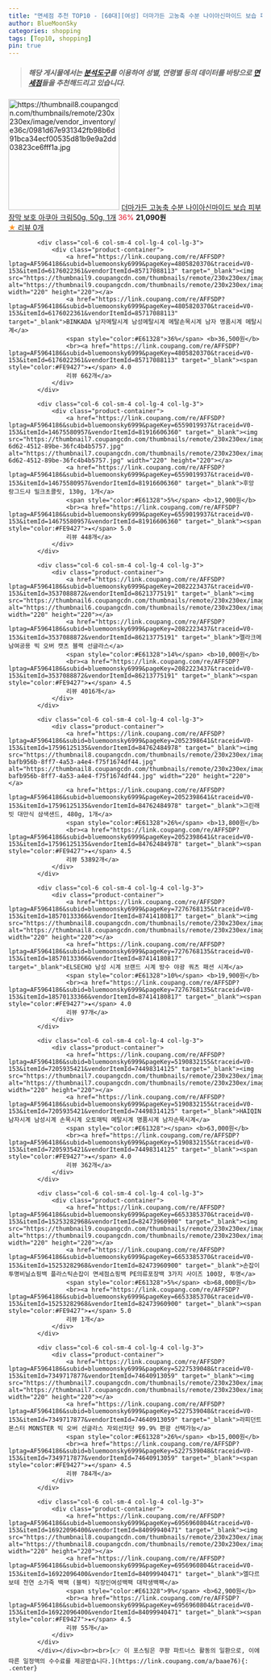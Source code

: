 ```yaml
---
title: "면세점 추천 TOP10 - [60대][여성] 더마가든 고농축 수분 나이아신마이드 보습 피부장막 보호 아쿠아 크림50g, 50g, 1개"
author: BlueMoonSky
categories: shopping
tags: [Top10, shopping]
pin: true
---
```


> ##### 해당 게시물에서는 [**분석도구**](https://itemscout.io/)를 이용하여 **성별**, **연령별** 등의 데이터를 바탕으로 [**면세점**](https://link.coupang.com/a/baae76)들을 추천해드리고 있습니다.
<div class="container"><div class="row">
            <div class="col-6 col-sm-4 col-lg-4 col-lg-3">
                <div class="product-container">
                    <a href="https://link.coupang.com/re/AFFSDP?lptag=AF5964186&subid=bluemoonsky6999&pageKey=7505228553&traceid=V0-153&itemId=19654316203&vendorItemId=86760150029" target="_blank"><img src="https://thumbnail8.coupangcdn.com/thumbnails/remote/230x230ex/image/vendor_inventory/e36c/0981d67e931342fb98b6d91bca34ecf00535d81b9e9a2dd03823ce6fff1a.jpg" alt="https://thumbnail8.coupangcdn.com/thumbnails/remote/230x230ex/image/vendor_inventory/e36c/0981d67e931342fb98b6d91bca34ecf00535d81b9e9a2dd03823ce6fff1a.jpg" width="220" height="220"></a>
                    <a href="https://link.coupang.com/re/AFFSDP?lptag=AF5964186&subid=bluemoonsky6999&pageKey=7505228553&traceid=V0-153&itemId=19654316203&vendorItemId=86760150029" target="_blank">더마가든 고농축 수분 나이아신마이드 보습 피부장막 보호 아쿠아 크림50g, 50g, 1개</a>
                    <span style="color:#E61328">36%</span> <b>21,090원</b>
                    <br><a href="https://link.coupang.com/re/AFFSDP?lptag=AF5964186&subid=bluemoonsky6999&pageKey=7505228553&traceid=V0-153&itemId=19654316203&vendorItemId=86760150029" target="_blank"><span style="color:#FE9427">★</span> 
                    리뷰 0개</a>
                </div>
            </div>
            
            <div class="col-6 col-sm-4 col-lg-4 col-lg-3">
                <div class="product-container">
                    <a href="https://link.coupang.com/re/AFFSDP?lptag=AF5964186&subid=bluemoonsky6999&pageKey=4805820370&traceid=V0-153&itemId=6176022361&vendorItemId=85717088113" target="_blank"><img src="https://thumbnail9.coupangcdn.com/thumbnails/remote/230x230ex/image/vendor_inventory/2ec6/5c0f4f5977a10ca44040565c64f2415829ede6300497466bc681f960fcc0.jpg" alt="https://thumbnail9.coupangcdn.com/thumbnails/remote/230x230ex/image/vendor_inventory/2ec6/5c0f4f5977a10ca44040565c64f2415829ede6300497466bc681f960fcc0.jpg" width="220" height="220"></a>
                    <a href="https://link.coupang.com/re/AFFSDP?lptag=AF5964186&subid=bluemoonsky6999&pageKey=4805820370&traceid=V0-153&itemId=6176022361&vendorItemId=85717088113" target="_blank">BINKADA 남자메탈시계 남성메탈시계 메탈손목시계 남자 명품시계 메탈시계</a>
                    <span style="color:#E61328">36%</span> <b>36,500원</b>
                    <br><a href="https://link.coupang.com/re/AFFSDP?lptag=AF5964186&subid=bluemoonsky6999&pageKey=4805820370&traceid=V0-153&itemId=6176022361&vendorItemId=85717088113" target="_blank"><span style="color:#FE9427">★</span> 4.0
                    리뷰 662개</a>
                </div>
            </div>
            
            <div class="col-6 col-sm-4 col-lg-4 col-lg-3">
                <div class="product-container">
                    <a href="https://link.coupang.com/re/AFFSDP?lptag=AF5964186&subid=bluemoonsky6999&pageKey=6559019937&traceid=V0-153&itemId=14675580957&vendorItemId=81916606360" target="_blank"><img src="https://thumbnail7.coupangcdn.com/thumbnails/remote/230x230ex/image/retail/images/2022/05/27/14/8/e456666a-6d62-4512-89be-36fc4b4b5757.jpg" alt="https://thumbnail7.coupangcdn.com/thumbnails/remote/230x230ex/image/retail/images/2022/05/27/14/8/e456666a-6d62-4512-89be-36fc4b4b5757.jpg" width="220" height="220"></a>
                    <a href="https://link.coupang.com/re/AFFSDP?lptag=AF5964186&subid=bluemoonsky6999&pageKey=6559019937&traceid=V0-153&itemId=14675580957&vendorItemId=81916606360" target="_blank">후앙 랑그드샤 밀크초콜릿, 130g, 1개</a>
                    <span style="color:#E61328">5%</span> <b>12,900원</b>
                    <br><a href="https://link.coupang.com/re/AFFSDP?lptag=AF5964186&subid=bluemoonsky6999&pageKey=6559019937&traceid=V0-153&itemId=14675580957&vendorItemId=81916606360" target="_blank"><span style="color:#FE9427">★</span> 5.0
                    리뷰 448개</a>
                </div>
            </div>
            
            <div class="col-6 col-sm-4 col-lg-4 col-lg-3">
                <div class="product-container">
                    <a href="https://link.coupang.com/re/AFFSDP?lptag=AF5964186&subid=bluemoonsky6999&pageKey=2082223437&traceid=V0-153&itemId=3537088872&vendorItemId=86213775191" target="_blank"><img src="https://thumbnail6.coupangcdn.com/thumbnails/remote/230x230ex/image/rs_quotation_api/njoxim2a/14f56773b0c24a34bf6f79f6a1fb9365.jpg" alt="https://thumbnail6.coupangcdn.com/thumbnails/remote/230x230ex/image/rs_quotation_api/njoxim2a/14f56773b0c24a34bf6f79f6a1fb9365.jpg" width="220" height="220"></a>
                    <a href="https://link.coupang.com/re/AFFSDP?lptag=AF5964186&subid=bluemoonsky6999&pageKey=2082223437&traceid=V0-153&itemId=3537088872&vendorItemId=86213775191" target="_blank">멜라크메 남여공용 빅 오버 캣츠 블랙 선글라스</a>
                    <span style="color:#E61328">14%</span> <b>10,000원</b>
                    <br><a href="https://link.coupang.com/re/AFFSDP?lptag=AF5964186&subid=bluemoonsky6999&pageKey=2082223437&traceid=V0-153&itemId=3537088872&vendorItemId=86213775191" target="_blank"><span style="color:#FE9427">★</span> 4.5
                    리뷰 4016개</a>
                </div>
            </div>
            
            <div class="col-6 col-sm-4 col-lg-4 col-lg-3">
                <div class="product-container">
                    <a href="https://link.coupang.com/re/AFFSDP?lptag=AF5964186&subid=bluemoonsky6999&pageKey=2052398641&traceid=V0-153&itemId=17596125135&vendorItemId=84762484978" target="_blank"><img src="https://thumbnail8.coupangcdn.com/thumbnails/remote/230x230ex/image/retail/images/1738147856562-bafb956b-8ff7-4a53-a4e4-f75f1674df44.jpg" alt="https://thumbnail8.coupangcdn.com/thumbnails/remote/230x230ex/image/retail/images/1738147856562-bafb956b-8ff7-4a53-a4e4-f75f1674df44.jpg" width="220" height="220"></a>
                    <a href="https://link.coupang.com/re/AFFSDP?lptag=AF5964186&subid=bluemoonsky6999&pageKey=2052398641&traceid=V0-153&itemId=17596125135&vendorItemId=84762484978" target="_blank">그린래빗 대만식 삼색샌드, 480g, 1개</a>
                    <span style="color:#E61328">26%</span> <b>13,800원</b>
                    <br><a href="https://link.coupang.com/re/AFFSDP?lptag=AF5964186&subid=bluemoonsky6999&pageKey=2052398641&traceid=V0-153&itemId=17596125135&vendorItemId=84762484978" target="_blank"><span style="color:#FE9427">★</span> 4.5
                    리뷰 53892개</a>
                </div>
            </div>
            
            <div class="col-6 col-sm-4 col-lg-4 col-lg-3">
                <div class="product-container">
                    <a href="https://link.coupang.com/re/AFFSDP?lptag=AF5964186&subid=bluemoonsky6999&pageKey=7276768135&traceid=V0-153&itemId=18570133366&vendorItemId=87414180817" target="_blank"><img src="https://thumbnail8.coupangcdn.com/thumbnails/remote/230x230ex/image/vendor_inventory/1b7a/7f0d030340b8d88c8588705c34e02042a5a58f8e873c353bb48413e79552.jpg" alt="https://thumbnail8.coupangcdn.com/thumbnails/remote/230x230ex/image/vendor_inventory/1b7a/7f0d030340b8d88c8588705c34e02042a5a58f8e873c353bb48413e79552.jpg" width="220" height="220"></a>
                    <a href="https://link.coupang.com/re/AFFSDP?lptag=AF5964186&subid=bluemoonsky6999&pageKey=7276768135&traceid=V0-153&itemId=18570133366&vendorItemId=87414180817" target="_blank">ELSECHO 남성 시계 브랜드 시계 방수 야광 쿼츠 패션 시계</a>
                    <span style="color:#E61328">10%</span> <b>19,900원</b>
                    <br><a href="https://link.coupang.com/re/AFFSDP?lptag=AF5964186&subid=bluemoonsky6999&pageKey=7276768135&traceid=V0-153&itemId=18570133366&vendorItemId=87414180817" target="_blank"><span style="color:#FE9427">★</span> 4.0
                    리뷰 97개</a>
                </div>
            </div>
            
            <div class="col-6 col-sm-4 col-lg-4 col-lg-3">
                <div class="product-container">
                    <a href="https://link.coupang.com/re/AFFSDP?lptag=AF5964186&subid=bluemoonsky6999&pageKey=5190832155&traceid=V0-153&itemId=7205935421&vendorItemId=74498314125" target="_blank"><img src="https://thumbnail7.coupangcdn.com/thumbnails/remote/230x230ex/image/vendor_inventory/966b/d1e8d8c632c635112cb90beeebdec0e95c608c827de2f5ba093dace617b2.JPG" alt="https://thumbnail7.coupangcdn.com/thumbnails/remote/230x230ex/image/vendor_inventory/966b/d1e8d8c632c635112cb90beeebdec0e95c608c827de2f5ba093dace617b2.JPG" width="220" height="220"></a>
                    <a href="https://link.coupang.com/re/AFFSDP?lptag=AF5964186&subid=bluemoonsky6999&pageKey=5190832155&traceid=V0-153&itemId=7205935421&vendorItemId=74498314125" target="_blank">HAIQIN 남자시계 남성시계 손목시계 오토매틱 메탈시계 명품시계 남자손목시계</a>
                    <span style="color:#E61328"></span> <b>63,000원</b>
                    <br><a href="https://link.coupang.com/re/AFFSDP?lptag=AF5964186&subid=bluemoonsky6999&pageKey=5190832155&traceid=V0-153&itemId=7205935421&vendorItemId=74498314125" target="_blank"><span style="color:#FE9427">★</span> 4.0
                    리뷰 362개</a>
                </div>
            </div>
            
            <div class="col-6 col-sm-4 col-lg-4 col-lg-3">
                <div class="product-container">
                    <a href="https://link.coupang.com/re/AFFSDP?lptag=AF5964186&subid=bluemoonsky6999&pageKey=6653385370&traceid=V0-153&itemId=15253282968&vendorItemId=82473960900" target="_blank"><img src="https://thumbnail9.coupangcdn.com/thumbnails/remote/230x230ex/image/vendor_inventory/1fe8/04a560027b21d6641cbf313843927f3cbf7a7740770ea3d04d28a3b93158.jpg" alt="https://thumbnail9.coupangcdn.com/thumbnails/remote/230x230ex/image/vendor_inventory/1fe8/04a560027b21d6641cbf313843927f3cbf7a7740770ea3d04d28a3b93158.jpg" width="220" height="220"></a>
                    <a href="https://link.coupang.com/re/AFFSDP?lptag=AF5964186&subid=bluemoonsky6999&pageKey=6653385370&traceid=V0-153&itemId=15253282968&vendorItemId=82473960900" target="_blank">손잡이 투명비닐쇼핑백 플라스틱손잡이 면세점쇼핑백 PE의류포장백 3가지 사이즈 100장, 투명</a>
                    <span style="color:#E61328">5%</span> <b>68,000원</b>
                    <br><a href="https://link.coupang.com/re/AFFSDP?lptag=AF5964186&subid=bluemoonsky6999&pageKey=6653385370&traceid=V0-153&itemId=15253282968&vendorItemId=82473960900" target="_blank"><span style="color:#FE9427">★</span> 5.0
                    리뷰 1개</a>
                </div>
            </div>
            
            <div class="col-6 col-sm-4 col-lg-4 col-lg-3">
                <div class="product-container">
                    <a href="https://link.coupang.com/re/AFFSDP?lptag=AF5964186&subid=bluemoonsky6999&pageKey=5227539048&traceid=V0-153&itemId=7349717877&vendorItemId=74640913059" target="_blank"><img src="https://thumbnail7.coupangcdn.com/thumbnails/remote/230x230ex/image/vendor_inventory/0372/0c9f3b0cd1ef599f654ced062e46ff0c08e86af60a4b918a8bbe53e3bd2d.jpg" alt="https://thumbnail7.coupangcdn.com/thumbnails/remote/230x230ex/image/vendor_inventory/0372/0c9f3b0cd1ef599f654ced062e46ff0c08e86af60a4b918a8bbe53e3bd2d.jpg" width="220" height="220"></a>
                    <a href="https://link.coupang.com/re/AFFSDP?lptag=AF5964186&subid=bluemoonsky6999&pageKey=5227539048&traceid=V0-153&itemId=7349717877&vendorItemId=74640913059" target="_blank">라피던트 몬스터 MONSTER 빅 오버 선글라스 자외선차단 99.9% 편광 선택가능</a>
                    <span style="color:#E61328">26%</span> <b>15,000원</b>
                    <br><a href="https://link.coupang.com/re/AFFSDP?lptag=AF5964186&subid=bluemoonsky6999&pageKey=5227539048&traceid=V0-153&itemId=7349717877&vendorItemId=74640913059" target="_blank"><span style="color:#FE9427">★</span> 4.5
                    리뷰 784개</a>
                </div>
            </div>
            
            <div class="col-6 col-sm-4 col-lg-4 col-lg-3">
                <div class="product-container">
                    <a href="https://link.coupang.com/re/AFFSDP?lptag=AF5964186&subid=bluemoonsky6999&pageKey=6956960804&traceid=V0-153&itemId=16922096400&vendorItemId=84099940471" target="_blank"><img src="https://thumbnail8.coupangcdn.com/thumbnails/remote/230x230ex/image/vendor_inventory/27dd/f4c96b1b2d44261dedae60d6437a87590a86806e244ff8e0d9b01fa16060.jpg" alt="https://thumbnail8.coupangcdn.com/thumbnails/remote/230x230ex/image/vendor_inventory/27dd/f4c96b1b2d44261dedae60d6437a87590a86806e244ff8e0d9b01fa16060.jpg" width="220" height="220"></a>
                    <a href="https://link.coupang.com/re/AFFSDP?lptag=AF5964186&subid=bluemoonsky6999&pageKey=6956960804&traceid=V0-153&itemId=16922096400&vendorItemId=84099940471" target="_blank">엘다르 보테 천연 소가죽 백팩 (블랙) 직장인여성백팩 대학생백팩</a>
                    <span style="color:#E61328">9%</span> <b>62,900원</b>
                    <br><a href="https://link.coupang.com/re/AFFSDP?lptag=AF5964186&subid=bluemoonsky6999&pageKey=6956960804&traceid=V0-153&itemId=16922096400&vendorItemId=84099940471" target="_blank"><span style="color:#FE9427">★</span> 4.5
                    리뷰 55개</a>
                </div>
            </div>
            </div></div><br><br>[👉 이 포스팅은 쿠팡 파트너스 활동의 일환으로, 이에 따른 일정액의 수수료를 제공받습니다.](https://link.coupang.com/a/baae76){: .center}